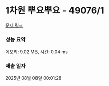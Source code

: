 # 1차원 뿌요뿌요 - 49076/1 

[문제 링크](https://level.goorm.io/exam/49076/1%EC%B0%A8%EC%9B%90-%EB%BF%8C%EC%9A%94%EB%BF%8C%EC%9A%94/quiz/1) 

### 성능 요약

메모리: 9.02 MB, 시간: 0.04 ms

### 제출 일자

2025년 08월 08일 00:01:28

